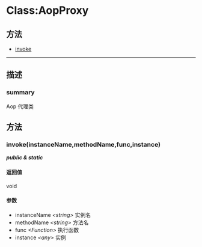# Class:AopProxy   
## 方法
+ [invoke](#METHOD_invoke)
---   
## 描述
   
### summary   
Aop 代理类  
   
## 方法   
### <a id="METHOD_invoke">invoke(instanceName,methodName,func,instance)</a>   
***public &  static***   
#### 返回值   
void   
#### 参数   
+ instanceName *&lt;string&gt;*  实例名   
+ methodName *&lt;string&gt;*    方法名   
+ func *&lt;Function&gt;*          执行函数   
+ instance *&lt;any&gt;*      实例   
